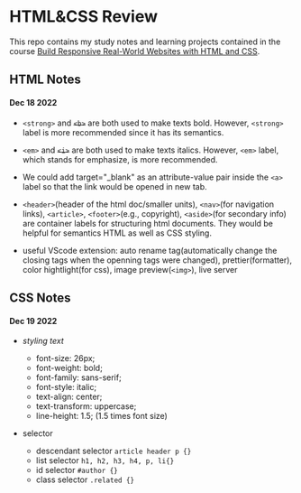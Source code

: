 # HTML&CSS Review #

This repo contains my study notes and learning projects contained in the course [Build Responsive Real-World Websites with HTML and CSS](https://www.udemy.com/course/design-and-develop-a-killer-website-with-html5-and-css3/).

## HTML Notes ##

#### Dec 18 2022 ####

* `<strong>` and ~~`<b>`~~ are both used to make texts bold. However, `<strong>` label is more recommended since it has its semantics.

* `<em>` and ~~`<i>`~~ are both used to make texts italics. However, `<em>` label, which stands for emphasize, is more recommended.

* We could add target="\_blank" as an attribute-value pair inside the `<a>` label so that the link would be opened in new tab.

* `<header>`(header of the html doc/smaller units), `<nav>`(for navigation links), `<article>`, `<footer>`(e.g., copyright), `<aside>`(for secondary info) are container labels for structuring html documents. They would be helpful for semantics HTML as well as CSS styling.

* useful VScode extension: auto rename tag(automatically change the closing tags when the openning tags were changed), prettier(formatter), color hightlight(for css), image preview(`<img>`), live server


## CSS Notes

#### Dec 19 2022 ####

* *styling text*
  * font-size: 26px;
  * font-weight: bold;
  * font-family: sans-serif;
  * font-style: italic;
  * text-align: center;
  * text-transform: uppercase;
  * line-height: 1.5; (1.5 times font size)

* selector
  * descendant selector `article header p {}`
  * list selector `h1, h2, h3, h4, p, li{}`
  * id selector `#author {}`
  * class selector `.related {}`


